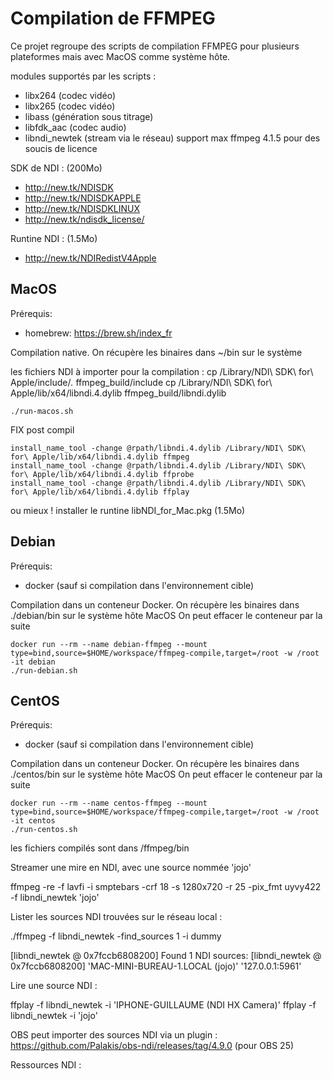 # Compilation de FFMPEG

Ce projet regroupe des scripts de compilation FFMPEG pour plusieurs plateformes mais avec MacOS comme système hôte.

modules supportés par les scripts :

* libx264 (codec vidéo)
* libx265 (codec vidéo)
* libass (génération sous titrage)
* libfdk_aac (codec audio)
* libndi_newtek (stream via le réseau) support max ffmpeg 4.1.5 pour des soucis de licence

SDK de NDI : (200Mo)
* http://new.tk/NDISDK
* http://new.tk/NDISDKAPPLE
* http://new.tk/NDISDKLINUX
* http://new.tk/ndisdk_license/

Runtine NDI : (1.5Mo)
* http://new.tk/NDIRedistV4Apple

## MacOS

Prérequis:

* homebrew: https://brew.sh/index_fr

Compilation native. On récupère les binaires dans ~/bin sur le système

les fichiers NDI à importer pour la compilation :
cp /Library/NDI\ SDK\ for\ Apple/include/*.* ffmpeg_build/include
cp /Library/NDI\ SDK\ for\ Apple/lib/x64/libndi.4.dylib ffmpeg_build/libndi.dylib

```
./run-macos.sh
```

FIX post compil
```
install_name_tool -change @rpath/libndi.4.dylib /Library/NDI\ SDK\ for\ Apple/lib/x64/libndi.4.dylib ffmpeg
install_name_tool -change @rpath/libndi.4.dylib /Library/NDI\ SDK\ for\ Apple/lib/x64/libndi.4.dylib ffprobe
install_name_tool -change @rpath/libndi.4.dylib /Library/NDI\ SDK\ for\ Apple/lib/x64/libndi.4.dylib ffplay
```

ou mieux ! installer le runtine libNDI_for_Mac.pkg (1.5Mo)

## Debian

Prérequis:

* docker (sauf si compilation dans l'environnement cible)

Compilation dans un conteneur Docker. On récupère les binaires dans ./debian/bin sur le système hôte MacOS
On peut effacer le conteneur par la suite

```
docker run --rm --name debian-ffmpeg --mount type=bind,source=$HOME/workspace/ffmpeg-compile,target=/root -w /root -it debian
./run-debian.sh
```

## CentOS

Prérequis:

* docker (sauf si compilation dans l'environnement cible)

Compilation dans un conteneur Docker. On récupère les binaires dans ./centos/bin sur le système hôte MacOS
On peut effacer le conteneur par la suite

```
docker run --rm --name centos-ffmpeg --mount type=bind,source=$HOME/workspace/ffmpeg-compile,target=/root -w /root -it centos
./run-centos.sh
```

les fichiers compilés sont dans /ffmpeg/bin

Streamer une mire en NDI, avec une source nommée 'jojo'

ffmpeg -re -f lavfi -i smptebars -crf 18 -s 1280x720 -r 25 -pix_fmt uyvy422 -f libndi_newtek 'jojo'

Lister les sources NDI trouvées sur le réseau local :

./ffmpeg -f libndi_newtek -find_sources 1 -i dummy

[libndi_newtek @ 0x7fccb6808200] Found 1 NDI sources:
[libndi_newtek @ 0x7fccb6808200] 	'MAC-MINI-BUREAU-1.LOCAL (jojo)'	'127.0.0.1:5961'

Lire une source NDI :

ffplay -f libndi_newtek -i 'IPHONE-GUILLAUME (NDI HX Camera)'
ffplay -f libndi_newtek -i 'jojo'

OBS peut importer des sources NDI via un plugin :
https://github.com/Palakis/obs-ndi/releases/tag/4.9.0 (pour OBS 25)

Ressources NDI :

